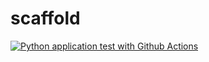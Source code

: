 # scaffold
[![Python application test with Github Actions](https://github.com/brajen11/scaffold/actions/workflows/pythonapp.yaml/badge.svg)](https://github.com/brajen11/scaffold/actions/workflows/pythonapp.yaml)
